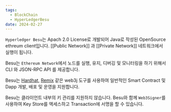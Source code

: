 ```yaml
---
tags:
  - BlockChain
  - HyperLedgerBesu
date: 2024-02-27
---
```

`Hyperledger Besu`는 Apach 2.0 License로 개발되어 Java로 작성된 OpenSource ethreum client입니다. [[Public Network]] 과 [[Private Network]] 네트워크에서 실행이 됩니다.

Besu는 `Ethereum Network`에서 노드를 실행, 유지, 디버깅 및 모니터링을 하기 위해서 CLI 와 JSON-RPC API 를 제공합니다.

Besu는 [Hardhat](https://hardhat.org/), [Remix](http://remix.ethereum.org/) 같은 web3j 도구를 사용하여 일반적인 Smart Contract 및 Dapp 개발, 배포 및 운영을 지원합니다.

Besu는 클라이언트 내부의 키 관리를 지원하지 않습니다.
Besu와 함께 `Web3Signer`를 사용하여 Key Store를 액세스하고 Transaction에 서명을 할 수 있습니다.